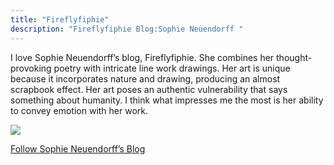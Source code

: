 ```yaml
---
title: "Fireflyfiphie"
description: "Fireflyfiphie Blog:Sophie Neuendorff "
---
```


I love Sophie Neuendorff’s blog, Fireflyfiphie. She combines her thought-provoking poetry with intricate line work drawings. 
Her art is unique because it incorporates nature and drawing, producing an almost scrapbook effect. 
Her art poses an authentic vulnerability that says something about humanity. 
I think what impresses me the most is her ability to convey emotion with her work.        

<img src="Blog/img/firefly.png" class=pic>

<a class=links href="https://fireflyfiphie.tumblr.com"> Follow Sophie Neuendorff’s Blog</a>
